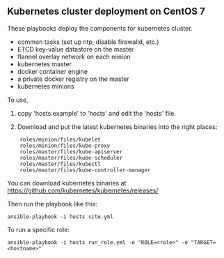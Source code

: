## Kubernetes cluster deployment on CentOS 7

These playbooks deploy the components for kubernetes cluster.
* common tasks (set up ntp, disable firewalld, etc.)
* ETCD key-value datastore on the master
* flannel overlay network on each minion
* kubernetes master
* docker container engine
* a private docker registry on the master
* kubernetes minions

To use, 
1. copy 'hosts.example' to 'hosts' and edit the 'hosts' file.

2. Download and put the latest kubernetes binaries into the right places:

```
    roles/minion/files/kubelet
    roles/minion/files/kube-proxy
    roles/master/files/kube-apiserver
    roles/master/files/kube-scheduler
    roles/master/files/kubectl
    roles/master/files/kube-controller-manager
```

You can download kubernetes binaries at 
https://github.com/kubernetes/kubernetes/releases/


Then run the playbook like this:

    ansible-playbook -i hosts site.yml

To run a specific role:

    ansible-playbook -i hosts run_role.yml -e "ROLE=<role>" -e "TARGET=<hostname>"


